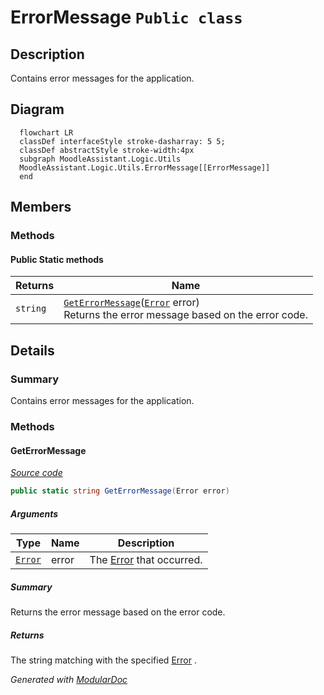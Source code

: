 # ErrorMessage `Public class`

## Description
Contains error messages for the application.

## Diagram
```mermaid
  flowchart LR
  classDef interfaceStyle stroke-dasharray: 5 5;
  classDef abstractStyle stroke-width:4px
  subgraph MoodleAssistant.Logic.Utils
  MoodleAssistant.Logic.Utils.ErrorMessage[[ErrorMessage]]
  end
```

## Members
### Methods
#### Public Static methods
| Returns | Name |
| --- | --- |
| `string` | [`GetErrorMessage`](#geterrormessage)([`Error`](./Error.md) error)<br>Returns the error message based on the error code. |

## Details
### Summary
Contains error messages for the application.

### Methods
#### GetErrorMessage
[*Source code*](https://github.com///blob//MoodleAssistant/Logic/Utils/ErrorMessage.cs#L39)
```csharp
public static string GetErrorMessage(Error error)
```
##### Arguments
| Type | Name | Description |
| --- | --- | --- |
| [`Error`](./Error.md) | error | The [Error](./Error.md) that occurred. |

##### Summary
Returns the error message based on the error code.

##### Returns
The string matching with the specified [Error](./Error.md) .

*Generated with* [*ModularDoc*](https://github.com/hailstorm75/ModularDoc)
